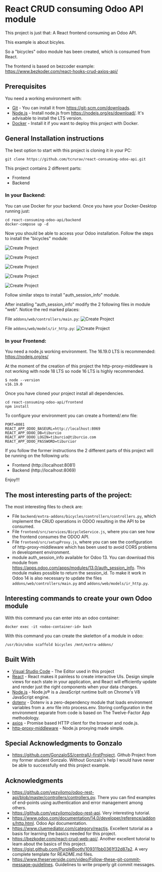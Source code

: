 # React CRUD consuming Odoo API module

This project is just that: A React frontend consuming an Odoo API.

This example is about bicyles. 

So a "bicycles" odoo module has been created, which is consumed from React.

The frontend is based on bezcoder example:
https://www.bezkoder.com/react-hooks-crud-axios-api/

## Prerequisites

You need a working environment with:
* [Git](https://git-scm.com) - You can install it from https://git-scm.com/downloads.
* [Node.js](https://nodejs.org) - Install node.js from https://nodejs.org/es/download/. It's advisable to install the LTS version.
* [Docker](https://www.docker.com/) - Install it if you want to deploy this project with Docker.

## General Installation instructions

The best option to start with this project is cloning it in your PC:

```
git clone https://github.com/tcrurav/react-consuming-odoo-api.git
```

This project contains 2 different parts:
* Frontend
* Backend

### In your Backend:

You can use Docker for your backend. Once you have your Docker-Desktop running just:

```
cd react-consuming-odoo-api/backend
docker-compose up -d
```

Now you should be able to access your Odoo installation. Follow the steps to install the "bicycles" module:

![Create Project](/screenhosts/2-starting.png)

![Create Project](/screenhosts/3-starting.png)

![Create Project](/screenhosts/4-starting.png)

![Create Project](/screenhosts/5-starting.png)

![Create Project](/screenhosts/6-starting.png)

Follow similar steps to install "auth_session_info" module.

After installing "auth_session_info" modify the 2 following files in module "web". Notice the red marked places:

File `addons/web/controllers/main.py`:
![Create Project](/screenhosts/7-web-controllers-main.py.png)

File `addons/web/models/ir_http.py`:
![Create Project](/screenhosts/8-web-models-ir_http.py.png)

### In your Frontend:

You need a node.js working environment. The 16.19.0 LTS is recommended: https://nodejs.org/es/

At the moment of the creation of this project the http-proxy-middleware is not working with node 18 LTS so node 16 LTS is highly recommended.

```
$ node --version
v16.19.0
```

Once you have cloned your project install all dependencies.

```
cd react-consuming-odoo-api/frontend
npm install
```

To configure your environment you can create a frontend/.env file: 

```
PORT=8081
REACT_APP_ODOO_BASEURL=http://localhost:8069
REACT_APP_ODOO_DB=tiburcio
REACT_APP_ODOO_LOGIN=tiburcio@tiburcio.com
REACT_APP_ODOO_PASSWORD=tiburcior
```

If you follow the former instructions the 2 different parts of this project will be running on the following urls:
* Frontend (http://localhost:8081)
* Backend (http://localhost:8069)

Enjoy!!!

## The most interesting parts of the project:

The most interesting files to check are:
* File `backend/extra-addons/bicycles/controllers/controllers.py`, which implement the CRUD operations in ODOO resulting in the API to be consumed.
* File `frontend/src/services/BicycleService.js`, where you can see how the frontend consumes the ODOO API.
* File `frontend/src/setupProxy.js`, where you can see the configuration of http-proxy-middleware which has been used to avoid CORS problems in development environment.
* module auth_session_info available for Odoo 13. You can download this module from https://apps.odoo.com/apps/modules/13.0/auth_session_info. This module makes possible to return the session_id. To make it work in Odoo 14 is also necessary to update the files `addons/web/controllers/main.py` and `addons/web/models/ir_http.py`.

## Interesting commands to create your own Odoo module

With this command you can enter into an odoo container:

```
docker exec -it <odoo-container-id> bash
```

With this command you can create the skeletton of a module in odoo:
```
/usr/bin/odoo scaffold bicycles /mnt/extra-addons/
```

## Built With

* [Visual Studio Code](https://code.visualstudio.com/) - The Editor used in this project
* [React](https://reactjs.org/) - React makes it painless to create interactive UIs. Design simple views for each state in your application, and React will efficiently update and render just the right components when your data changes.
* [Node.js](https://nodejs.org/) - Node.js® is a JavaScript runtime built on Chrome's V8 JavaScript engine.
* [dotenv](https://www.npmjs.com/package/dotenv) - Dotenv is a zero-dependency module that loads environment variables from a .env file into process.env. Storing configuration in the environment separate from code is based on The Twelve-Factor App methodology.
* [axios](https://github.com/axios/axios) - Promise based HTTP client for the browser and node.js.
* [http-proxy-middleware](https://www.npmjs.com/package/http-proxy-middleware) - Node.js proxying made simple.

## Special Acknowledgments to Gonzalo

* https://github.com/GonzaloSS/centralU-firstProject. Github Project from my former student Gonzalo. Without Gonzalo's help I would have never be able to successfully end this project example.

## Acknowledgments

* https://github.com/yezyilomo/odoo-rest-api/blob/master/controllers/controllers.py. There you can find examples of end-points using authentication and error management among others.
* https://github.com/yezyilomo/odoo-rest-api. Very interesting tutorial.
* https://www.odoo.com/documentation/14.0/developer/reference/addons/http.html. Odoo Api documentation.
* https://www.cluemediator.com/category/reactjs. Excellent tutorial as a basis for learning the basics needed for this project.
* https://bezkoder.com/react-crud-web-api/. Another excellent tutorial to learn about the basics of this project.
* https://gist.github.com/PurpleBooth/109311bb0361f32d87a2. A very complete template for README.md files.
* https://www.theserverside.com/video/Follow-these-git-commit-message-guidelines. Guidelines to write properly git commit messages.